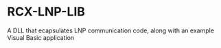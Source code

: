 # RCX-LNP-LIB
 A DLL that ecapsulates LNP communication code, along with an example Visual Basic application

